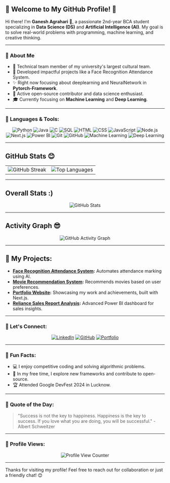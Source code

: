 ## 🌟 Welcome to My GitHub Profile! 🌟

Hi there! I'm **Ganesh Agrahari** 👋, a passionate 2nd-year BCA student specializing in **Data Science (DS)** and **Artificial Intelligence (AI)**. My goal is to solve real-world problems with programming, machine learning, and creative thinking.

---

### 📌 **About Me**

- 🚀 Technical team member of my university's largest cultural team.
- 🌟 Developed impactful projects like a Face Recognition Attendance System.
- ✨ Right now focusing about deeplearning and NeuralNetwork in **Pytorch-Framework**.
- 📌 Active open-source contributor and data science enthusiast.
- 🎓 Currently focusing on **Machine Learning** and **Deep Learning**.

---

### 🔧 **Languages & Tools:**

<div align="center">

<img src="https://img.shields.io/badge/Python-3670A0?style=for-the-badge&logo=python&logoColor=ffdd54" alt="Python" />
<img src="https://img.shields.io/badge/Java-ED8B00?style=for-the-badge&logo=java&logoColor=white" alt="Java" />
<img src="https://img.shields.io/badge/C-00599C?style=for-the-badge&logo=c&logoColor=white" alt="C" />
<img src="https://img.shields.io/badge/SQL-316192?style=for-the-badge&logo=sqlite&logoColor=white" alt="SQL" />
<img src="https://img.shields.io/badge/HTML5-E34F26?style=for-the-badge&logo=html5&logoColor=white" alt="HTML" />
<img src="https://img.shields.io/badge/CSS3-1572B6?style=for-the-badge&logo=css3&logoColor=white" alt="CSS" />
<img src="https://img.shields.io/badge/JavaScript-F7DF1E?style=for-the-badge&logo=javascript&logoColor=black" alt="JavaScript" />
<img src="https://img.shields.io/badge/Node.js-339933?style=for-the-badge&logo=nodedotjs&logoColor=white" alt="Node.js" />
<img src="https://img.shields.io/badge/Next.js-000000?style=for-the-badge&logo=nextdotjs&logoColor=white" alt="Next.js" />
<img src="https://img.shields.io/badge/Power%20BI-F2C811?style=for-the-badge&logo=powerbi&logoColor=black" alt="Power BI" />
<img src="https://img.shields.io/badge/Git-F05032?style=for-the-badge&logo=git&logoColor=white" alt="Git" />
<img src="https://img.shields.io/badge/GitHub-181717?style=for-the-badge&logo=github&logoColor=white" alt="GitHub" />
<img src="https://img.shields.io/badge/Machine%20Learning-brightgreen?style=for-the-badge&logo=machine-learning&logoColor=white" alt="Machine Learning" />
<img src="https://img.shields.io/badge/Deep%20Learning-FF6F00?style=for-the-badge&logo=deep-learning&logoColor=white" alt="Deep Learning" />

</div>

---

## GitHub Stats 😊

<div align="center">

<table>
<tr>
<td>
<img src="https://streak-stats.demolab.com?user=ganeshagrahari&theme=radical&date_format=M%20j%5B%2C%20Y%5D" alt="GitHub Streak" />
</td>
<td>
<img src="https://github-readme-stats.vercel.app/api/top-langs/?username=ganeshagrahari&layout=compact&theme=radical" alt="Top Languages" />
</td>
</tr>
</table>

</div>

---

## Overall Stats :)
<div align="center">
<img src="https://github-readme-stats.vercel.app/api?username=ganeshagrahari&show_icons=true&theme=radical" alt="GitHub Stats" />
</div>

---

## Activity Graph 😎
<div align="center">
<img src="https://github-readme-activity-graph.vercel.app/graph?username=ganeshagrahari&theme=radical" alt="GitHub Activity Graph" />
</div>


---

## 🚀 **My Projects:**

- **[Face Recognition Attendance System](https://github.com/ganeshagrahari/Face-Recognition-Attendance-System):** Automates attendance marking using AI.
- **[Movie Recommendation System](https://github.com/ganeshagrahari/Movie-Recommendation-System):** Recommends movies based on user preferences.
- **[Portfolio Website](https://github.com/ganeshagrahari/My-Portfolio):** Showcasing my work and achievements, built with Next.js.
- **[Reliance Sales Report Analysis](https://github.com/ganeshagrahari/Reliance-Sales-Report-PowerBi):** Advanced Power BI dashboard for sales insights.

---

### 💬 **Let's Connect:**

<div align="center">

[![LinkedIn](https://img.shields.io/badge/LinkedIn-0A66C2?style=for-the-badge&logo=linkedin&logoColor=white)](https://www.linkedin.com/in/ganesh-agrahari-727746263/)
[![GitHub](https://img.shields.io/badge/GitHub-171515?style=for-the-badge&logo=github&logoColor=white)](https://github.com/ganeshagrahari)
[![Portfolio](https://img.shields.io/badge/Portfolio-000000?style=for-the-badge&logo=vercel&logoColor=white)](https://ganesh-portfolio-site.vercel.app/)

</div>

---

### 🌟 **Fun Facts:**

- 💻 I enjoy competitive coding and solving algorithmic problems.
- 🎨 In my free time, I explore new frameworks and contribute to open-source.
- 🏆 Attended Google DevFest 2024 in Lucknow.

---

### 🧠 **Quote of the Day:**

> "Success is not the key to happiness. Happiness is the key to success. If you love what you are doing, you will be successful." - Albert Schweitzer

---

### 👀 **Profile Views:**

<div align="center">
<img src="https://komarev.com/ghpvc/?username=ganeshagrahari&style=for-the-badge&color=blueviolet" alt="Profile View Counter" />
</div>

---

Thanks for visiting my profile! Feel free to reach out for collaboration or just a friendly chat! 😊

